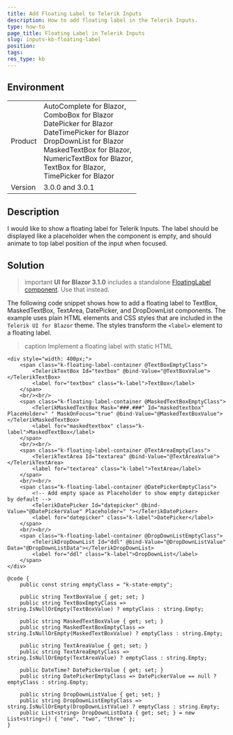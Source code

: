 ```yaml
---
title: Add Floating Label to Telerik Inputs
description: How to add floating label in the Telerik Inputs.
type: how-to
page_title: Floating Label in Telerik Inputs
slug: inputs-kb-floating-label
position:
tags:
res_type: kb
---
```


## Environment

<table>
    <tbody>
        <tr>
            <td>Product</td>
            <td>
                AutoComplete for Blazor,<br />
                ComboBox for Blazor<br />
                DatePicker for Blazor<br />
                DateTimePicker for Blazor<br />
                DropDownList for Blazor<br />
                MaskedTextBox for Blazor, <br />
                NumericTextBox for Blazor,<br />
                TextBox for Blazor,<br />
                TimePicker for Blazor
            </td>
        </tr>
        <tr>
            <td>Version</td>
            <td>3.0.0 and 3.0.1</td>
        </tr>
    </tbody>
</table>


## Description

I would like to show a floating label for Telerik Inputs. The label should be displayed like a placeholder when the component is empty, and should animate to top label position of the input when focused.

## Solution

>important **UI for Blazor 3.1.0** includes a standalone [FloatingLabel component](slug:floatinglabel-overview). Use that instead.

The following code snippet shows how to add a floating label to TextBox, MaskedTextBox, TextArea, DatePicker, and DropDownList components. The example uses plain HTML elements and CSS styles that are included in the `Telerik UI for Blazor` theme. The styles transform the `<label>` element to a floating label.

>caption Implement a floating label with static HTML

````RAZOR
<div style="width: 400px;">
    <span class="k-floating-label-container @TextBoxEmptyClass">
        <TelerikTextBox Id="textbox" @bind-Value="@TextBoxValue"></TelerikTextBox>
        <label for="textbox" class="k-label">TextBox</label>
    </span>
    <br/><br/>
    <span class="k-floating-label-container @MaskedTextBoxEmptyClass">
        <TelerikMaskedTextBox Mask="###.###" Id="maskedtextbox" PlaceHolder=" " MaskOnFocus="true" @bind-Value="@MaskedTextBoxValue"></TelerikMaskedTextBox>
        <label for="maskedtextbox" class="k-label">MaskedTextBox</label>
    </span>
    <br/><br/>
    <span class="k-floating-label-container @TextAreaEmptyClass">
        <TelerikTextArea Id="textarea" @bind-Value="@TextAreaValue"></TelerikTextArea>
        <label for="textarea" class="k-label">TextArea</label>
    </span>
    <br/><br/>
    <span class="k-floating-label-container @DatePickerEmptyClass">
        <!-- Add empty space as Placeholder to show empty datepicker by default -->
        <TelerikDatePicker Id="datepicker" @bind-Value="@DatePickerValue" Placeholder=" "></TelerikDatePicker>
        <label for="datepicker" class="k-label">DatePicker</label>
    </span>
    <br/><br/>
    <span class="k-floating-label-container @DropDownListEmptyClass">
        <TelerikDropDownList Id="ddl" @bind-Value="@DropDownListValue" Data="@DropDownListData"></TelerikDropDownList>
        <label for="ddl" class="k-label">DropDownList</label>
    </span>
</div>

@code {
    public const string emptyClass = "k-state-empty";

    public string TextBoxValue { get; set; }
    public string TextBoxEmptyClass => string.IsNullOrEmpty(TextBoxValue) ? emptyClass : string.Empty;

    public string MaskedTextBoxValue { get; set; }
    public string MaskedTextBoxEmptyClass => string.IsNullOrEmpty(MaskedTextBoxValue) ? emptyClass : string.Empty;

    public string TextAreaValue { get; set; }
    public string TextAreaEmptyClass => string.IsNullOrEmpty(TextAreaValue) ? emptyClass : string.Empty;

    public DateTime? DatePickerValue { get; set; }
    public string DatePickerEmptyClass => DatePickerValue == null ? emptyClass : string.Empty;

    public string DropDownListValue { get; set; }
    public string DropDownListEmptyClass => string.IsNullOrEmpty(DropDownListValue) ? emptyClass : string.Empty;
    public List<string> DropDownListData { get; set; } = new List<string>() { "one", "two", "three" };
}
````
